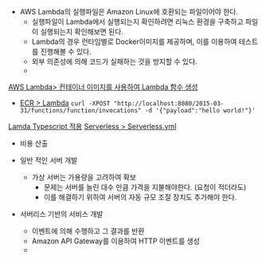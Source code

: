 

- AWS Lambda의 실행파일은 Amazon Linux에 호환되는 파일이어야 한다.
  - 실행파일이 Lambda에서 실행되는지 확인하려면 리눅스 환경을 구축하고 파일이 실행되는지 확인해보면 된다.
  - Lambda의 경우 런타임별로 Docker이미지를 제공하며, 이를 이용하여 테스트를 진행해볼 수 있다.
  - 외부 의존성에 의해 코드가 실패하는 것을 방지할 수 있다.
  - 
[AWS Lambda> 컨테이너 이미지를 사용하여 Lambda 함수 생성](https://docs.aws.amazon.com/ko_kr/lambda/latest/dg/images-create.html)
- [ECR > Lambda](https://gallery.ecr.aws/lambda/nodejs)
`curl -XPOST "http://localhost:8080/2015-03-31/functions/function/invocations" -d '{"payload":"hello world!"}'`

[Lamda Typescript 적용](https://velog.io/@wocks3/Lambda-typescript-%EC%A0%81%EC%9A%A9%ED%95%98%EA%B8%B0)
[Serverless > Serverless.yml](https://www.serverless.com/framework/docs/providers/aws/guide/serverless.yml)

- 비용 산출

- 일반 적인 서버 개발
  - 가상 서버는 가용량을 고려하여 확보
    - 문제는 서버를 늘린 대수 만큼 가격을 지불해야한다. (요청이 적더라도)
    - 이를 해결하기 위하여 서버의 자동 규모 조절 장치도 추가해야 한다.
- 서버리스 기반의 서비스 개발
  - 이벤트에 의해 수행하고 그 결과를 반환
  - Amazon API Gateway를 이용하여 HTTP 이벤트를 생성
  - 